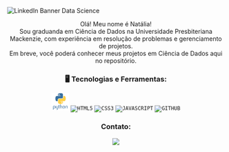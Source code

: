 ![LinkedIn Banner Data Science](https://github.com/natyaith/natyaith/assets/61480327/9c5978bf-e5b8-4d56-94e0-34a079c7b721)

<p align="center">Olá! Meu nome é Natália!<br/> 
Sou graduanda em Ciência de Dados na Universidade Presbiteriana Mackenzie, com experiência em resolução de problemas e gerenciamento de projetos.

<br />
Em breve, você poderá conhecer meus projetos em Ciência de Dados aqui no repositório.
</p>
<section align="center">
<h3 font-weight="bold"> 🖥️ Tecnologias e Ferramentas:</h3>
<code><img width="40px" src="https://github.com/devicons/devicon/blob/v2.15.1/icons/python/python-original-wordmark.svg" title = "PYTHON"/></code>
<code><img width="40px" src="https://cdn.jsdelivr.net/gh/devicons/devicon/icons/html5/html5-original-wordmark.svg" title = "HTML5"/></code>
<code><img width="40px" src="https://cdn.jsdelivr.net/gh/devicons/devicon/icons/css3/css3-original-wordmark.svg" title = "CSS3"/></code>
<code><img width="40px" src="https://cdn.jsdelivr.net/gh/devicons/devicon/icons/javascript/javascript-original.svg" title = "JAVASCRIPT"/></code>
<code><img width="40px" src="https://cdn.jsdelivr.net/gh/devicons/devicon/icons/github/github-original.svg" title = "GITHUB"/></code>
</br>
<h3 font-weight="bold"> Contato:</h3>
<a href="https://www.linkedin.com/in/natalia-aith/" target="_blank"><img src="https://img.shields.io/badge/-LinkedIn-%230077B5?style=for-the-badge&logo=linkedin&logoColor=white" target="_blank"></a>
</br>
</section>

